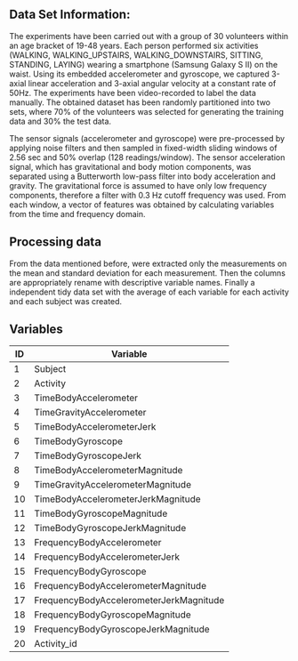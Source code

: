 ## Data Set Information:

The experiments have been carried out with a group of 30 volunteers within an age bracket of 19-48 years. Each person performed six activities (WALKING, WALKING_UPSTAIRS, WALKING_DOWNSTAIRS, SITTING, STANDING, LAYING) wearing a smartphone (Samsung Galaxy S II) on the waist. Using its embedded accelerometer and gyroscope, we captured 3-axial linear acceleration and 3-axial angular velocity at a constant rate of 50Hz. The experiments have been video-recorded to label the data manually. The obtained dataset has been randomly partitioned into two sets, where 70% of the volunteers was selected for generating the training data and 30% the test data. 

The sensor signals (accelerometer and gyroscope) were pre-processed by applying noise filters and then sampled in fixed-width sliding windows of 2.56 sec and 50% overlap (128 readings/window). The sensor acceleration signal, which has gravitational and body motion components, was separated using a Butterworth low-pass filter into body acceleration and gravity. The gravitational force is assumed to have only low frequency components, therefore a filter with 0.3 Hz cutoff frequency was used. From each window, a vector of features was obtained by calculating variables from the time and frequency domain.

## Processing data

From the data mentioned before, were extracted only the measurements on the mean and standard deviation for each measurement. Then the columns are appropriately rename with descriptive variable names.
Finally a independent tidy data set with the average of each variable for each activity and each subject was created.

## Variables 

|ID | Variable |
|---|---|
|1 |                                 Subject|
|2  |                              Activity|
|3   |                TimeBodyAccelerometer|
|4    |            TimeGravityAccelerometer|
|5     |          TimeBodyAccelerometerJerk|
|6      |                 TimeBodyGyroscope|
|7       |            TimeBodyGyroscopeJerk|
|8|          TimeBodyAccelerometerMagnitude|
|9 |      TimeGravityAccelerometerMagnitude|
|10 |     TimeBodyAccelerometerJerkMagnitude|
|11  |            TimeBodyGyroscopeMagnitude|
|12   |       TimeBodyGyroscopeJerkMagnitude|
|13    |          FrequencyBodyAccelerometer|
|14     |     FrequencyBodyAccelerometerJerk|
|15      |            FrequencyBodyGyroscope|
|16|     FrequencyBodyAccelerometerMagnitude|
|17 |FrequencyBodyAccelerometerJerkMagnitude|
|18  |       FrequencyBodyGyroscopeMagnitude|
|19   |  FrequencyBodyGyroscopeJerkMagnitude|
|20    |                         Activity_id|
